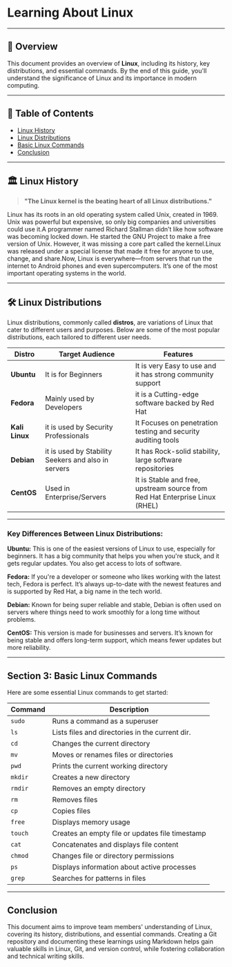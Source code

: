 # Learning About Linux

---

## 🚀 Overview

This document provides an overview of **Linux**, including its history, key distributions, and essential commands. By the end of this guide, you'll understand the significance of Linux and its importance in modern computing.

---

## 📖 Table of Contents
- [Linux History](#-linux-history)
- [Linux Distributions](#-linux-distributions)
- [Basic Linux Commands](#-basic-linux-commands)
- [Conclusion](#-conclusion)

---

## 🏛️ Linux History

> **"The Linux kernel is the beating heart of all Linux distributions."**

 Linux has its roots in an old operating system called Unix, created in 1969. Unix was powerful but expensive, so only big companies and universities could use it.A programmer named Richard Stallman didn’t like how software was becoming locked down. He started the GNU Project to make a free version of Unix. However, it was missing a core part called the kernel.Linux was released under a special license that made it free for anyone to use, change, and share.Now, Linux is everywhere—from servers that run the internet to Android phones and even supercomputers. It’s one of the most important operating systems in the world.

---

## 🛠️ Linux Distributions

Linux distributions, commonly called **distros**, are variations of Linux that cater to different users and purposes. Below are some of the most popular distributions, each tailored to different user needs.

| Distro         | Target Audience  | Features                                         |
|----------------|------------------|--------------------------------------------------|
| **Ubuntu**     | It is for Beginners         | It is very Easy to use and it has strong community support            |
| **Fedora**     | Mainly used by Developers        | it is a Cutting-edge software backed by Red Hat         |
| **Kali Linux** | it is used by Security Professionals     | It Focuses on penetration testing and security auditing tools   |
| **Debian**   | it is used by Stability Seekers and also in servers | It has Rock-solid stability, large software repositories   |
| **CentOS** | Used in Enterprise/Servers  | It is Stable and free, upstream source from Red Hat Enterprise Linux (RHEL)     |

---

### Key Differences Between Linux Distributions: 
 **Ubuntu:** This is one of the easiest versions of Linux to use, especially for beginners. It has a big community that helps you when you're stuck, and it gets regular updates. You also get access to lots of software.  
 
 **Fedora:** If you're a developer or someone who likes working with the latest tech, Fedora is perfect. It’s always up-to-date with the newest features and is supported by Red Hat, a big name in the tech world.  
 
 **Debian:** Known for being super reliable and stable, Debian is often used on servers where things need to work smoothly for a long time without problems.  
 
 **CentOS:** This version is made for businesses and servers. It’s known for being stable and offers long-term support, which means fewer updates but more reliability.  
 
 
---

## Section 3: Basic Linux Commands

Here are some essential Linux commands to get started:

| Command   | Description                                      |
|-----------|--------------------------------------------------|
| `sudo`    | Runs a command as a superuser                    |
| `ls`      | Lists files and directories in the current dir.  |
| `cd`      | Changes the current directory                    |
| `mv`      | Moves or renames files or directories            |
| `pwd`     | Prints the current working directory             |
| `mkdir`   | Creates a new directory                          |
| `rmdir`   | Removes an empty directory                       |
| `rm`      | Removes files                                    |
| `cp`      | Copies files                                     |
| `free`    | Displays memory usage                            |
| `touch`   | Creates an empty file or updates file timestamp  |
| `cat`     | Concatenates and displays file content           |
| `chmod`   | Changes file or directory permissions            |
| `ps`      | Displays information about active processes      |
| `grep`    | Searches for patterns in files                   |



---

## Conclusion 

This document aims to improve team members' understanding of Linux, covering its history, distributions, and essential commands. Creating a Git repository and documenting these learnings using Markdown helps gain valuable skills in Linux, Git, and version control, while fostering collaboration and technical writing skills.

